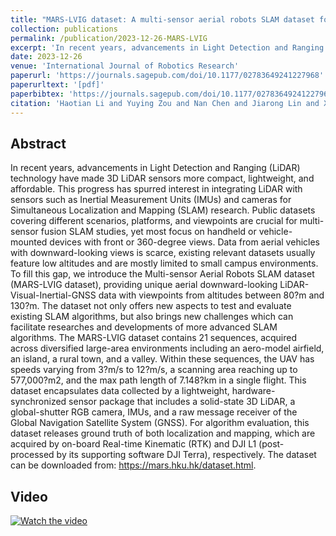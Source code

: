 ```yaml
---
title: "MARS-LVIG dataset: A multi-sensor aerial robots SLAM dataset for LiDAR-visual-inertial-GNSS fusion"
collection: publications
permalink: /publication/2023-12-26-MARS-LVIG
excerpt: 'In recent years, advancements in Light Detection and Ranging (LiDAR) technology have made 3D LiDAR sensors more compact, lightweight, and affordable. ...'
date: 2023-12-26
venue: 'International Journal of Robotics Research'
paperurl: 'https://journals.sagepub.com/doi/10.1177/02783649241227968'
paperurltext: '[pdf]'
paperbibtex: 'https://journals.sagepub.com/doi/10.1177/02783649241227968'
citation: 'Haotian Li and Yuying Zou and Nan Chen and Jiarong Lin and Xiyuan Liu and Wei Xu and Chunran Zheng and Rundong Li and Dongjiao He and Fanze Kong and Yixi Cai and Zheng Liu and Shunbo Zhou and Kaiwen Xue and Fu Zhang'
---
```

## Abstract

In recent years, advancements in Light Detection and Ranging (LiDAR) technology have made 3D LiDAR sensors more compact, lightweight, and affordable. This progress has spurred interest in integrating LiDAR with sensors such as Inertial Measurement Units (IMUs) and cameras for Simultaneous Localization and Mapping (SLAM) research. Public datasets covering different scenarios, platforms, and viewpoints are crucial for multi-sensor fusion SLAM studies, yet most focus on handheld or vehicle-mounted devices with front or 360-degree views. Data from aerial vehicles with downward-looking views is scarce, existing relevant datasets usually feature low altitudes and are mostly limited to small campus environments. To fill this gap, we introduce the Multi-sensor Aerial Robots SLAM dataset (MARS-LVIG dataset), providing unique aerial downward-looking LiDAR-Visual-Inertial-GNSS data with viewpoints from altitudes between 80?m and 130?m. The dataset not only offers new aspects to test and evaluate existing SLAM algorithms, but also brings new challenges which can facilitate researches and developments of more advanced SLAM algorithms. The MARS-LVIG dataset contains 21 sequences, acquired across diversified large-area environments including an aero-model airfield, an island, a rural town, and a valley. Within these sequences, the UAV has speeds varying from 3?m/s to 12?m/s, a scanning area reaching up to 577,000?m2, and the max path length of 7.148?km in a single flight. This dataset encapsulates data collected by a lightweight, hardware-synchronized sensor package that includes a solid-state 3D LiDAR, a global-shutter RGB camera, IMUs, and a raw message receiver of the Global Navigation Satellite System (GNSS). For algorithm evaluation, this dataset releases ground truth of both localization and mapping, which are acquired by on-board Real-time Kinematic (RTK) and DJI L1 (post-processed by its supporting software DJI Terra), respectively. The dataset can be downloaded from: https://mars.hku.hk/dataset.html.

## Video
[![Watch the video](https://mars.hku.hk/images/dataset/airport_gif~1.gif)](https://mars.hku.hk/images/dataset/265.mp4)

